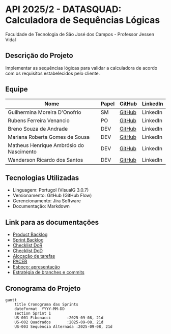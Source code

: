 # API 2025/2 - DATASQUAD: Calculadora de Sequências Lógicas
Faculdade de Tecnologia de São José dos Campos - Professor Jessen Vidal

##  Descrição do Projeto
Implementar as sequências lógicas para validar a calculadora de acordo com os requisitos estabelecidos pelo cliente.


##  Equipe
| Nome | Papel | GitHub | LinkedIn |
|------|-------|--------|----------|
| Guilhermina Moreira D'Onofrio | SM | [GitHub](https://github.com/guismdonofrio) | LinkedIn |
| Rubens Ferreira Venancio | PO | [GitHub](https://github.com/rubensvnc/) | LinkedIn |
| Breno Souza de Andrade | DEV | [GitHub](https://github.com/brenobsa) | LinkedIn |
| Mariana Roberta Gomes de Sousa | DEV | [GitHub](https://github.com/MarinanaSousa) | LinkedIn |
| Matheus Henrique Ambrósio do Nascimento | DEV | [GitHub](https://github.com/Froguie) | LinkedIn |
| Wanderson Ricardo dos Santos | DEV | [GitHub](https://github.com/Wander717) | LinkedIn |


## Tecnologias Utilizadas
- Linguagem: Portugol (VisualG 3.0.7)
- Versionamento: GitHub (GitHub Flow)
- Gerencionamento: Jira Software
- Documentação: Markdown


##  Link para as documentações 
- [Product Backlog](docs/backlog/product_backlog.md)
- [Sprint Backlog](docs/backlog/sprint_backlog_sprint1.md)
- [Checklist DoR](docs/backlog/dor_checklist_sprint1.md)
- [Checklist DoD](docs/backlog/dod_checklist_sprint1.md)
- [Alocação de tarefas](docs/tarefas/alocacao_tarefas_sprint1.md)
- [PACER](docs/softskills/avaliacao_pacer_sprint1.md)
- [Esboço: apresentação](docs/apresentacoes/sprint1_review.md)
- [Estratégia de branches e commits]()


##  Cronograma do Projeto
```mermaid
gantt
    title Cronograma das Sprints
    dateFormat  YYYY-MM-DD
    section Sprint 1
    US-001 Fibonacci       :2025-09-08, 21d
    US-002 Quadrados       :2025-09-08, 21d  
    US-003 Sequência Alternada :2025-09-08, 21d
